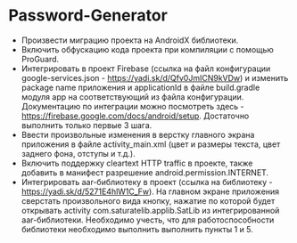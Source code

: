 # Password-Generator

- Произвести миграцию проекта на AndroidX библиотеки.
- Включить обфускацию кода проекта при компиляции с помощью ProGuard.
- Интегрировать в проект Firebase (ссылка на файл конфигурации google-services.json - https://yadi.sk/d/Qfv0JmICN9kVDw) и изменить package name приложения и applicationId в файле build.gradle модуля app на соответствующий из файла конфигурации. Документацию по интеграции можно посмотреть здесь - https://firebase.google.com/docs/android/setup. Достаточно выполнить только первые 3 шага.
- Ввести произвольные изменения в верстку главного экрана приложения в файле activity_main.xml (цвет и размеры текста, цвет заднего фона, отступы и т.д.).
- Включить поддержку cleartext HTTP traffic в проекте, также добавить в манифест разрешение android.permission.INTERNET.
- Интегрировать aar-библиотеку в проект (ссылка на библиотеку - https://yadi.sk/d/5271E4hlW1C_Fw). На главном экране приложения сверстать произвольного вида кнопку, нажатие по которой будет открывать activity com.saturatelib.applib.SatLib из интегрированной aar-библиотеки. Необходимо учесть, что для работоспособности библиотеки необходимо выполнить выполнить пункты 1 и 5.
